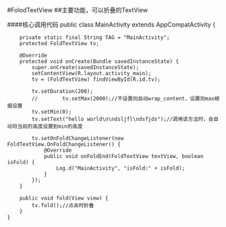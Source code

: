 #FolodTextView
##主要功能，可以折叠的TextView

####核心调用代码
    public class MainActivity extends AppCompatActivity {

        private static final String TAG = "MainActivity";
        protected FoldTextView tv;

        @Override
        protected void onCreate(Bundle savedInstanceState) {
            super.onCreate(savedInstanceState);
            setContentView(R.layout.activity_main);
            tv = (FoldTextView) findViewById(R.id.tv);

            tv.setDuration(200);
            //        tv.setMax(2000);//不设置则自动wrap_content，设置则max根据设置
            tv.setMin(0);
            tv.setText("hello world\n\ndsljfl\ndsfjds");//调用该方法时，会自动将当前的高度设置到min的高度

            tv.setOnFoldChangeListener(new FoldTextView.OnFoldChangeListener() {
                @Override
                public void onFoldEnd(FoldTextView textView, boolean isFold) {
                    Log.d("MainActivity", "isFold:" + isFold);
                }
            });
        }

        public void fold(View view) {
            tv.fold();//点击时折叠
        }
    }
